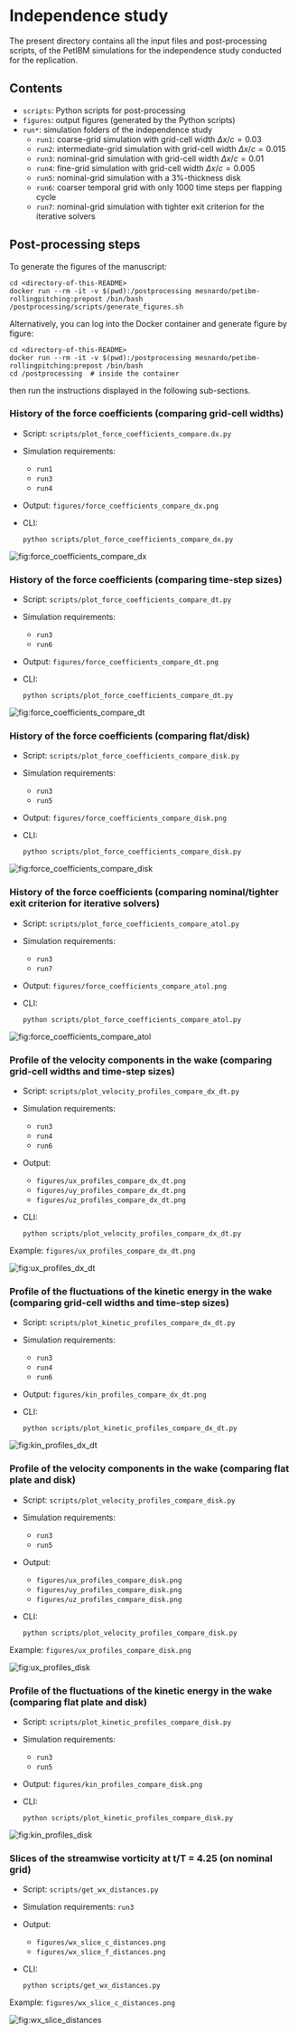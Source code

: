 # Independence study

The present directory contains all the input files and post-processing scripts, of the PetIBM simulations for the independence study conducted for the replication.

## Contents

* `scripts`: Python scripts for post-processing
* `figures`: output figures (generated by the Python scripts)
* `run*`: simulation folders of the independence study
  * `run1`: coarse-grid simulation with grid-cell width $\Delta x / c = 0.03$
  * `run2`: intermediate-grid simulation with grid-cell width $\Delta x / c = 0.015$
  * `run3`: nominal-grid simulation with grid-cell width $\Delta x / c = 0.01$
  * `run4`: fine-grid simulation with grid-cell width $\Delta x / c = 0.005$
  * `run5`: nominal-grid simulation with a 3%-thickness disk
  * `run6`: coarser temporal grid with only 1000 time steps per flapping cycle
  * `run7`: nominal-grid simulation with tighter exit criterion for the iterative solvers

## Post-processing steps

To generate the figures of the manuscript:

```shell
cd <directory-of-this-README>
docker run --rm -it -v $(pwd):/postprocessing mesnardo/petibm-rollingpitching:prepost /bin/bash /postprocessing/scripts/generate_figures.sh
```

Alternatively, you can log into the Docker container and generate figure by figure:

```shell
cd <directory-of-this-README>
docker run --rm -it -v $(pwd):/postprocessing mesnardo/petibm-rollingpitching:prepost /bin/bash
cd /postprocessing  # inside the container
```

then run the instructions displayed in the following sub-sections.

### History of the force coefficients (comparing grid-cell widths)

* Script: `scripts/plot_force_coefficients_compare.dx.py`
* Simulation requirements:
  * `run1`
  * `run3`
  * `run4`
* Output: `figures/force_coefficients_compare_dx.png`
* CLI:

  ```shell
  python scripts/plot_force_coefficients_compare_dx.py
  ```

![fig:force_coefficients_compare_dx](figures/force_coefficients_compare_dx.png)

### History of the force coefficients (comparing time-step sizes)

* Script: `scripts/plot_force_coefficients_compare_dt.py`
* Simulation requirements:
  * `run3`
  * `run6`
* Output: `figures/force_coefficients_compare_dt.png`
* CLI:

  ```shell
  python scripts/plot_force_coefficients_compare_dt.py
  ```

![fig:force_coefficients_compare_dt](figures/force_coefficients_compare_dt.png)

### History of the force coefficients (comparing flat/disk)

* Script: `scripts/plot_force_coefficients_compare_disk.py`
* Simulation requirements:
  * `run3`
  * `run5`
* Output: `figures/force_coefficients_compare_disk.png`
* CLI:

  ```shell
  python scripts/plot_force_coefficients_compare_disk.py
  ```

![fig:force_coefficients_compare_disk](figures/force_coefficients_compare_disk.png)

### History of the force coefficients (comparing nominal/tighter exit criterion for iterative solvers)

* Script: `scripts/plot_force_coefficients_compare_atol.py`
* Simulation requirements:
  * `run3`
  * `run7`
* Output: `figures/force_coefficients_compare_atol.png`
* CLI:

  ```shell
  python scripts/plot_force_coefficients_compare_atol.py
  ```

![fig:force_coefficients_compare_atol](figures/force_coefficients_compare_atol.png)

### Profile of the velocity components in the wake (comparing grid-cell widths and time-step sizes)

* Script: `scripts/plot_velocity_profiles_compare_dx_dt.py`
* Simulation requirements:
  * `run3`
  * `run4`
  * `run6`
* Output:
  * `figures/ux_profiles_compare_dx_dt.png`
  * `figures/uy_profiles_compare_dx_dt.png`
  * `figures/uz_profiles_compare_dx_dt.png`
* CLI:

  ```shell
  python scripts/plot_velocity_profiles_compare_dx_dt.py
  ```

Example: `figures/ux_profiles_compare_dx_dt.png`

![fig:ux_profiles_dx_dt](figures/ux_profiles_compare_dx_dt.png)

### Profile of the fluctuations of the kinetic energy in the wake (comparing grid-cell widths and time-step sizes)

* Script: `scripts/plot_kinetic_profiles_compare_dx_dt.py`
* Simulation requirements:
  * `run3`
  * `run4`
  * `run6`
* Output: `figures/kin_profiles_compare_dx_dt.png`
* CLI:

  ```shell
  python scripts/plot_kinetic_profiles_compare_dx_dt.py
  ```

![fig:kin_profiles_dx_dt](figures/kin_profiles_compare_dx_dt.png)

### Profile of the velocity components in the wake (comparing flat plate and disk)

* Script: `scripts/plot_velocity_profiles_compare_disk.py`
* Simulation requirements:
  * `run3`
  * `run5`
* Output:
  * `figures/ux_profiles_compare_disk.png`
  * `figures/uy_profiles_compare_disk.png`
  * `figures/uz_profiles_compare_disk.png`
* CLI:

  ```shell
  python scripts/plot_velocity_profiles_compare_disk.py
  ```

Example: `figures/ux_profiles_compare_disk.png`

![fig:ux_profiles_disk](figures/ux_profiles_compare_disk.png)

### Profile of the fluctuations of the kinetic energy in the wake (comparing flat plate and disk)

* Script: `scripts/plot_kinetic_profiles_compare_disk.py`
* Simulation requirements:
  * `run3`
  * `run5`
* Output: `figures/kin_profiles_compare_disk.png`
* CLI:

  ```shell
  python scripts/plot_kinetic_profiles_compare_disk.py
  ```

![fig:kin_profiles_disk](figures/kin_profiles_compare_disk.png)

### Slices of the streamwise vorticity at t/T = 4.25 (on nominal grid)

* Script: `scripts/get_wx_distances.py`
* Simulation requirements: `run3`
* Output:
  * `figures/wx_slice_c_distances.png`
  * `figures/wx_slice_f_distances.png`
* CLI:

  ```shell
  python scripts/get_wx_distances.py
  ```

Example: `figures/wx_slice_c_distances.png`

![fig:wx_slice_distances](figures/wx_slice_c_distances.png)
